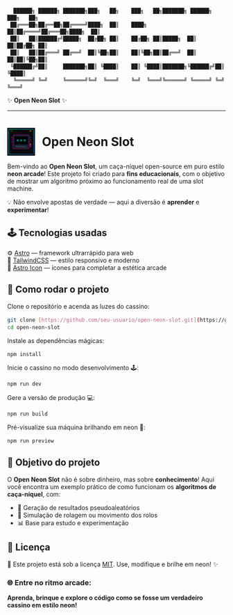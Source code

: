 ```
  ██████╗ ██████╗ ███████╗███╗   ██╗    ███╗   ██╗███████╗ ██████╗ ███╗   ██╗
 ██╔═══██╗██╔══██╗██╔════╝████╗  ██║    ████╗  ██║██╔════╝██╔═══██╗████╗  ██║
 ██║   ██║██████╔╝█████╗  ██╔██╗ ██║    ██╔██╗ ██║█████╗  ██║   ██║██╔██╗ ██║
 ██║   ██║██╔═══╝ ██╔══╝  ██║╚██╗██║    ██║╚██╗██║██╔══╝  ██║   ██║██║╚██╗██║
 ╚██████╔╝██║     ███████╗██║ ╚████║    ██║ ╚████║███████╗╚██████╔╝██║ ╚████║
  ╚═════╝ ╚═╝     ╚══════╝╚═╝  ╚═══╝    ╚═╝  ╚═══╝╚══════╝ ╚═════╝ ╚═╝  ╚═══╝
```

✨ **Open Neon Slot** ✨

---

<h1 style="display: flex; gap: 1rem; margin-bottom: 1rem;">
  <img src="public/favicon.svg" alt="Ícone do Open Neon Slot" height="64" width="64">
  <span style="margin-top: auto; margin-bottom: auto;">Open Neon Slot</span>
</h1>

Bem-vindo ao **Open Neon Slot**, um caça-níquel open-source em puro estilo **neon arcade**!
Este projeto foi criado para **fins educacionais**, com o objetivo de mostrar um algoritmo próximo ao funcionamento real de uma slot machine.

💡 Não envolve apostas de verdade — aqui a diversão é **aprender** e **experimentar**!

## 🕹️ Tecnologias usadas

⚙️ [Astro](https://astro.build/) — framework ultrarrápido para web  
🎨 [TailwindCSS](https://tailwindcss.com/) — estilo responsivo e moderno  
💎 [Astro Icon](https://github.com/natemoo-re/astro-icon) — ícones para completar a estética arcade

## 🚀 Como rodar o projeto

Clone o repositório e acenda as luzes do cassino:

```bash
git clone [https://github.com/seu-usuario/open-neon-slot.git](https://github.com/seu-usuario/open-neon-slot.git)
cd open-neon-slot
```

Instale as dependências mágicas:

```bash
npm install
```

Inicie o cassino no modo desenvolvimento 🕹️:

```bash
npm run dev
```

Gere a versão de produção 💻:

```bash
npm run build
```

Pré-visualize sua máquina brilhando em neon 🌟:

```bash
npm run preview
```

## 🎯 Objetivo do projeto

O **Open Neon Slot** não é sobre dinheiro, mas sobre **conhecimento**\!
Aqui você encontra um exemplo prático de como funcionam os **algoritmos de caça-níquel**, com:

- 🎲 Geração de resultados pseudoaleatórios
- 🎰 Simulação de rolagem ou movimento dos rolos
- 📊 Base para estudo e experimentação

## 📜 Licença

📄 Este projeto está sob a licença [MIT](https://opensource.org/licenses/MIT).
Use, modifique e brilhe em neon\! ✨

### 🌐 Entre no ritmo arcade:

**Aprenda, brinque e explore o código como se fosse um verdadeiro cassino em estilo neon\!**
